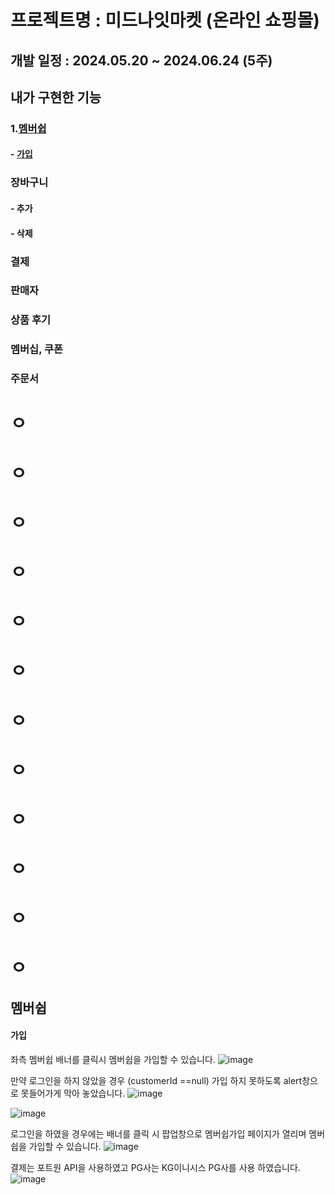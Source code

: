 
프로젝트명 : 미드나잇마켓 (온라인 쇼핑몰)
========================================

개발 일정 : 2024.05.20 ~ 2024.06.24 (5주)
-----------------------------------------

## 내가 구현한 기능


 ### 1.[멤버쉽](#membership-anchor)
  ####  - [가입](#membership-join-anchor)

  
### 장바구니
  ####  - 추가
  ####  - 삭제

  
 ### 결제
 
  
  ### 판매자
 
  
  ### 상품 후기
 
 
 ### 멤버십, 쿠폰
 
 
 ### 주문서


# ㅇ
# ㅇ
# ㅇ
# ㅇ
# ㅇ
# ㅇ
# ㅇ
# ㅇ
# ㅇ
# ㅇ
# ㅇ
# ㅇ

<a name="membership-anchor"></a>
## 멤버쉽
<a name="membership-join-anchor"></a>
#### 가입


좌측 멤버쉽 배너를 클릭시 멤버쉽을 가입할 수 있습니다. 
![image](https://github.com/user-attachments/assets/8d5fc9b2-06ae-4555-bbc3-30b450645d68)


만약 로그인을 하지 않았을 경우 (customerId ==null) 가입 하지 못하도록 alert창으로 못들어가게 막아 놓았습니다.
![image](https://github.com/user-attachments/assets/a8a34f03-5973-4a81-a990-6c9133fbd60b)


![image](https://github.com/user-attachments/assets/b771493d-f6fd-420b-8b5d-ee26d5ed6956)


로그인을 하였을 경우에는 배너를 클릭 시 팝업창으로 멤버쉽가입 페이지가 열리며 멤버쉽을 가입할 수 있습니다.
![image](https://github.com/user-attachments/assets/245a3613-4071-4e65-93d6-db3ad4d2f8a7)

결제는 포트원 API을 사용하였고 PG사는 KG이니시스 PG사를 사용 하였습니다.
![image](https://github.com/user-attachments/assets/46852a17-2bbf-4a28-90de-bb23cd2d1f1d)



















